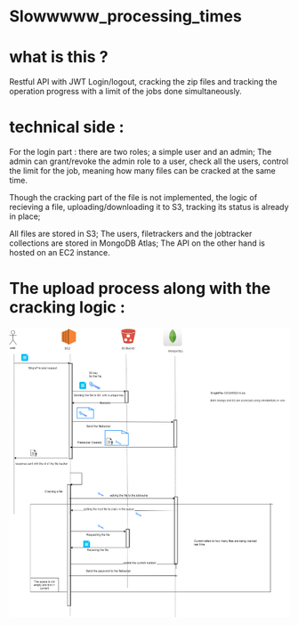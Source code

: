 # Slowwwww_processing_times

# what is this ? 
Restful API with JWT Login/logout, cracking the zip files and tracking the operation progress with a limit of the jobs done simultaneously. 

# technical side : 

For the login part : there are two roles; a simple user and an admin; 
The admin can grant/revoke the admin role to a user, check all the users, control the limit for the job, meaning how many 
files can be cracked at the same time. 

Though the cracking part of the file is not implemented, the logic of recieving a file, uploading/downloading it to S3, tracking its status is already in place; 


All files are stored in S3; 
The users, filetrackers and the jobtracker collections are stored in MongoDB Atlas; 
The API on the other hand is hosted on an EC2 instance. 


# The upload process along with the cracking logic :

![alt text](https://github.com/kiiboyane/Slowwwww_processing_times/blob/master/upload_file.png)


